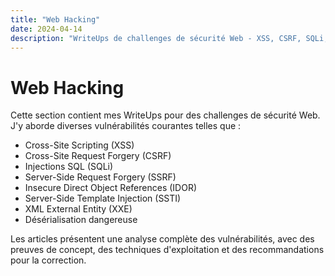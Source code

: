 ```yaml
---
title: "Web Hacking"
date: 2024-04-14
description: "WriteUps de challenges de sécurité Web - XSS, CSRF, SQLi, et plus"
---
```


# Web Hacking

Cette section contient mes WriteUps pour des challenges de sécurité Web. J'y aborde diverses vulnérabilités courantes telles que :

- Cross-Site Scripting (XSS)
- Cross-Site Request Forgery (CSRF)
- Injections SQL (SQLi)
- Server-Side Request Forgery (SSRF)
- Insecure Direct Object References (IDOR)
- Server-Side Template Injection (SSTI)
- XML External Entity (XXE)
- Désérialisation dangereuse

Les articles présentent une analyse complète des vulnérabilités, avec des preuves de concept, des techniques d'exploitation et des recommandations pour la correction. 